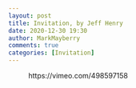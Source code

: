 ```yaml
---
layout: post
title: Invitation, by Jeff Henry
date: 2020-12-30 19:30
author: MarkMayberry
comments: true
categories: [Invitation]
---
```

<!-- wp:embed {"url":"https://vimeo.com/498597158","type":"video","providerNameSlug":"vimeo","responsive":true,"className":"wp-embed-aspect-4-3 wp-has-aspect-ratio"} -->
<figure class="wp-block-embed is-type-video is-provider-vimeo wp-block-embed-vimeo wp-embed-aspect-4-3 wp-has-aspect-ratio"><div class="wp-block-embed__wrapper">
https://vimeo.com/498597158
</div></figure>
<!-- /wp:embed -->
